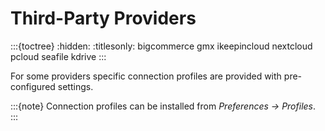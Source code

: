 Third-Party Providers
===

:::{toctree}
:hidden:
:titlesonly:
bigcommerce
gmx
ikeepincloud
nextcloud
pcloud
seafile
kdrive
:::

For some providers specific connection profiles are provided with pre-configured settings.

:::{note}
Connection profiles can be installed from *Preferences → Profiles*.
:::
